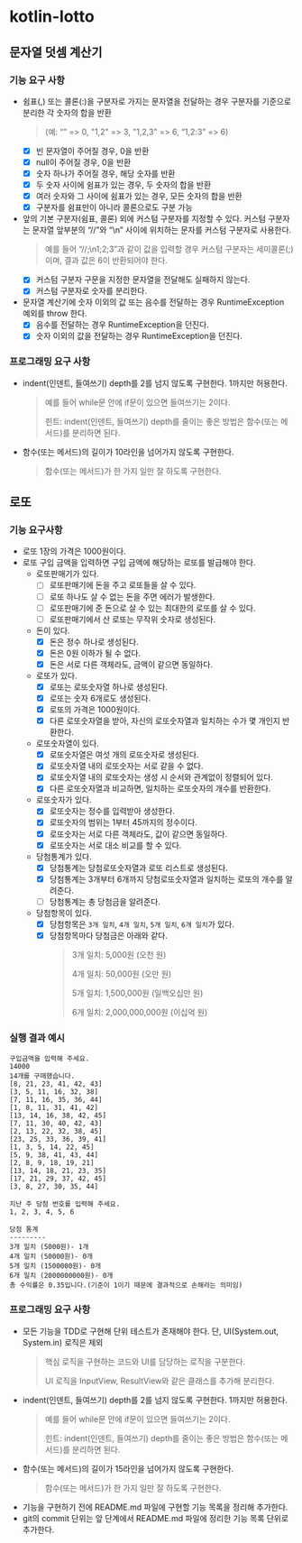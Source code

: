 # kotlin-lotto

## 문자열 덧셈 계산기

### 기능 요구 사항
- 쉼표(,) 또는 콜론(:)을 구분자로 가지는 문자열을 전달하는 경우 구분자를 기준으로 분리한 각 숫자의 합을 반환
  > (예: “” => 0, "1,2" => 3, "1,2,3" => 6, “1,2:3” => 6)
  - [x] 빈 문자열이 주어질 경우, 0을 반환
  - [x] null이 주어질 경우, 0을 반환
  - [x] 숫자 하나가 주어질 경우, 해당 숫자를 반환
  - [x] 두 숫자 사이에 쉼표가 있는 경우, 두 숫자의 합을 반환
  - [x] 여러 숫자와 그 사이에 쉼표가 있는 경우, 모든 숫자의 합을 반환
  - [x] 구분자를 쉼표만이 아니라 콜론으로도 구분 가능
  
- 앞의 기본 구분자(쉼표, 콜론) 외에 커스텀 구분자를 지정할 수 있다. 커스텀 구분자는 문자열 앞부분의 “//”와 “\n” 사이에 위치하는 문자를 커스텀 구분자로 사용한다.
  > 예를 들어 “//;\n1;2;3”과 같이 값을 입력할 경우 커스텀 구분자는 세미콜론(;)이며, 결과 값은 6이 반환되어야 한다.
  - [x] 커스텀 구분자 구문을 지정한 문자열을 전달해도 실패하지 않는다.
  - [x] 커스텀 구분자로 숫자를 분리한다.
  
- 문자열 계산기에 숫자 이외의 값 또는 음수를 전달하는 경우 RuntimeException 예외를 throw 한다.
  - [x] 음수를 전달하는 경우 RuntimeException을 던진다.
  - [x] 숫자 이외의 값을 전달하는 경우 RuntimeException을 던진다.

### 프로그래밍 요구 사항
- indent(인덴트, 들여쓰기) depth를 2를 넘지 않도록 구현한다. 1까지만 허용한다.
  > 예를 들어 while문 안에 if문이 있으면 들여쓰기는 2이다.
  > 
  > 힌트: indent(인덴트, 들여쓰기) depth를 줄이는 좋은 방법은 함수(또는 메서드)를 분리하면 된다.
- 함수(또는 메서드)의 길이가 10라인을 넘어가지 않도록 구현한다.
  > 함수(또는 메서드)가 한 가지 일만 잘 하도록 구현한다.

## 로또

### 기능 요구사항
- 로또 1장의 가격은 1000원이다.
- 로또 구입 금액을 입력하면 구입 금액에 해당하는 로또를 발급해야 한다.
  - 로또판매기가 있다.
    - [ ] 로또판매기에 돈을 주고 로또들을 살 수 있다.
    - [ ] 로또 하나도 살 수 없는 돈을 주면 에러가 발생한다.
    - [ ] 로또판매기에 준 돈으로 살 수 있는 최대한의 로또를 살 수 있다.
    - [ ] 로또판매기에서 산 로또는 무작위 숫자로 생성된다.
  - 돈이 있다.
    - [x] 돈은 정수 하나로 생성된다.
    - [x] 돈은 0원 이하가 될 수 없다.
    - [x] 돈은 서로 다른 객체라도, 금액이 같으면 동일하다.
  - 로또가 있다.
    - [x] 로또는 로또숫자열 하나로 생성된다.
    - [x] 로또는 숫자 6개로도 생성된다.
    - [x] 로또의 가격은 1000원이다.
    - [x] 다른 로또숫자열을 받아, 자신의 로또숫자열과 일치하는 수가 몇 개인지 반환한다.
  - 로또숫자열이 있다.
    - [x] 로또숫자열은 여섯 개의 로또숫자로 생성된다.
    - [x] 로또숫자열 내의 로또숫자는 서로 같을 수 없다.
    - [x] 로또숫자열 내의 로또숫자는 생성 시 순서와 관계없이 정렬되어 있다.
    - [x] 다른 로또숫자열과 비교하면, 일치하는 로또숫자의 개수를 반환한다.
  - 로또숫자가 있다.
    - [x] 로또숫자는 정수를 입력받아 생성한다.
    - [x] 로또숫자의 범위는 1부터 45까지의 정수이다.
    - [x] 로또숫자는 서로 다른 객체라도, 값이 같으면 동일하다.
    - [x] 로또숫자는 서로 대소 비교를 할 수 있다.
  - 당첨통계가 있다.
    - [x] 당첨통계는 당첨로또숫자열과 로또 리스트로 생성된다.
    - [x] 당첨통계는 3개부터 6개까지 당첨로또숫자열과 일치하는 로또의 개수를 알려준다.
    - [ ] 당첨통계는 총 당첨금을 알려준다.
  - 당첨항목이 있다.
    - [x] 당첨항목은 `3개 일치`, `4개 일치`, `5개 일치`, `6개 일치`가 있다.
    - [x] 당첨항목마다 당첨금은 아래와 같다.
      > 3개 일치: 5,000원 (오천 원)
      > 
      > 4개 일치: 50,000원 (오만 원)
      > 
      > 5개 일치: 1,500,000원 (일백오십만 원)
      > 
      > 6개 일치: 2,000,000,000원 (이십억 원)
### 실행 결과 예시

```text
구입금액을 입력해 주세요.
14000
14개를 구매했습니다.
[8, 21, 23, 41, 42, 43]
[3, 5, 11, 16, 32, 38]
[7, 11, 16, 35, 36, 44]
[1, 8, 11, 31, 41, 42]
[13, 14, 16, 38, 42, 45]
[7, 11, 30, 40, 42, 43]
[2, 13, 22, 32, 38, 45]
[23, 25, 33, 36, 39, 41]
[1, 3, 5, 14, 22, 45]
[5, 9, 38, 41, 43, 44]
[2, 8, 9, 18, 19, 21]
[13, 14, 18, 21, 23, 35]
[17, 21, 29, 37, 42, 45]
[3, 8, 27, 30, 35, 44]

지난 주 당첨 번호를 입력해 주세요.
1, 2, 3, 4, 5, 6

당첨 통계
---------
3개 일치 (5000원)- 1개
4개 일치 (50000원)- 0개
5개 일치 (1500000원)- 0개
6개 일치 (2000000000원)- 0개
총 수익률은 0.35입니다.(기준이 1이기 때문에 결과적으로 손해라는 의미임)
```

### 프로그래밍 요구 사항
- 모든 기능을 TDD로 구현해 단위 테스트가 존재해야 한다. 단, UI(System.out, System.in) 로직은 제외
  > 핵심 로직을 구현하는 코드와 UI를 담당하는 로직을 구분한다.
  > 
  > UI 로직을 InputView, ResultView와 같은 클래스를 추가해 분리한다.
- indent(인덴트, 들여쓰기) depth를 2를 넘지 않도록 구현한다. 1까지만 허용한다.
  > 예를 들어 while문 안에 if문이 있으면 들여쓰기는 2이다.
  > 
  > 힌트: indent(인덴트, 들여쓰기) depth를 줄이는 좋은 방법은 함수(또는 메서드)를 분리하면 된다.
- 함수(또는 메서드)의 길이가 15라인을 넘어가지 않도록 구현한다.
  > 함수(또는 메서드)가 한 가지 일만 잘 하도록 구현한다.
- 기능을 구현하기 전에 README.md 파일에 구현할 기능 목록을 정리해 추가한다.
- git의 commit 단위는 앞 단계에서 README.md 파일에 정리한 기능 목록 단위로 추가한다.
